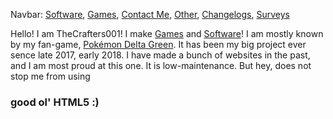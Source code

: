 Navbar: [Software](/software.html), [Games](/games.html), [Contact Me](/contact.html), [Other](/other.html), [Changelogs](/changelogs/), [Surveys](/surveys/)

Hello! I am TheCrafters001! I make [Games](/games.html) and [Software](/software.html)! I am mostly
known by my fan-game, [Pok&eacute;mon Delta Green](/games/deltagreen.html). It has been my big project
ever sence late 2017, early 2018. I have made a bunch of websites in the past, and I am most proud
at this one. It is low-maintenance. But hey, does not stop me from using <h3>good ol' HTML5 :)</h3>
